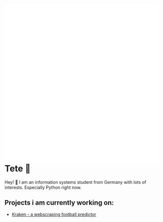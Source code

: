 <img align="right" src="/github-metrics.svg" alt="metrics"/>

# Tete 🐻
Hey! 👋 I am an information systems student from Germany with lots of interests. Especially Python right now.


## Projects i am currently working on:
- <a href="https://github.com/TeteXQ/Webscraping-Football-Predictor">Kraken - a webscraping football predictor</a>

<!--
Here are some ideas to get you started:

- 🔭 I’m currently working on ...
- 🌱 I’m currently learning ...
- 👯 I’m looking to collaborate on ...
- 🤔 I’m looking for help with ...
- 💬 Ask me about ...
- 📫 How to reach me: ...
- 😄 Pronouns: ...
- ⚡ Fun fact: ...
<p align="center"><img src="/github-metrics.svg" width="400" alt="Metrics" ></p>
-->
